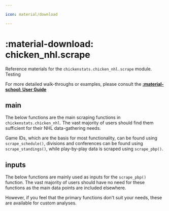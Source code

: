 ```yaml
---

icon: material/download

---
```


# :material-download: **chicken_nhl.scrape**

Reference materials for the `chickenstats.chicken_nhl.scrape` module. Testing

For more detailed walk-throughs or examples, please consult the **[:material-school: User Guide](../../guide/guide.md)**

## **main**

The below functions are the main scraping functions in `chickenstats.chicken_nhl`.
The vast majority of users should find them sufficient for their NHL data-gathering needs. 

Game IDs, which are the basis for most functionality, can be found using `scrape_schedule()`,
divisions and conferences can be found using `scrape_standings()`, while play-by-play data is scraped
using `scrape_pbp()`.

## **inputs**

The below functions are mainly used as inputs for the `scrape_pbp()` function. 
The vast majority of users should have no need for these functions as the main data points are included elsewhere.

However, if you feel that the primary functions don't suit your needs, these are available for custom analyses. 
